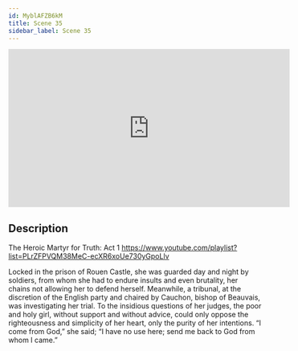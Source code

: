 ```yaml
---
id: MyblAFZB6kM
title: Scene 35
sidebar_label: Scene 35
---
```


<iframe
  width="560"
  height="315"
  src="https://www.youtube.com/embed/MyblAFZB6kM"
  title="YouTube video player"
  frameborder="0"
  allow="accelerometer; autoplay; clipboard-write; encrypted-media; gyroscope; picture-in-picture; web-share"
  referrerpolicy="strict-origin-when-cross-origin"
  allowfullscreen
></iframe>

## Description

The Heroic Martyr for Truth: Act 1 
https://www.youtube.com/playlist?list=PLrZFPVQM38MeC-ecXR6xoUe730yGpoLlv 

Locked in the prison of Rouen Castle, she was guarded day and night by soldiers, from whom she had to endure insults and even brutality, her chains not allowing her to defend herself. 
Meanwhile, a tribunal, at the discretion of the English party and chaired by Cauchon, bishop of Beauvais, was investigating her trial. To the insidious questions of her judges, the poor and holy girl, without support and without advice, could only oppose the righteousness and simplicity of her heart, only the purity of her intentions.
“I come from God,” she said; “I have no use here; send me back to God from whom I came.”
